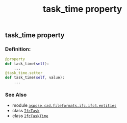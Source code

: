 ﻿---
title: task_time property
second_title: Aspose.CAD for Python via .NET API References
description: 
type: docs
weight: 170
url: /python-net/aspose.cad.fileformats.ifc.ifc4.entities/ifctask/task_time/
is_root: false
---

## task_time property

### Definition:
```python
@property
def task_time(self):
    ...
@task_time.setter
def task_time(self, value):
    ...
```

### See Also
* module [`aspose.cad.fileformats.ifc.ifc4.entities`](../../)
* class [`IfcTask`](/cad/python-net/aspose.cad.fileformats.ifc.ifc4.entities/ifctask)
* class [`IfcTaskTime`](/cad/python-net/aspose.cad.fileformats.ifc.ifc4.entities/ifctasktime)
